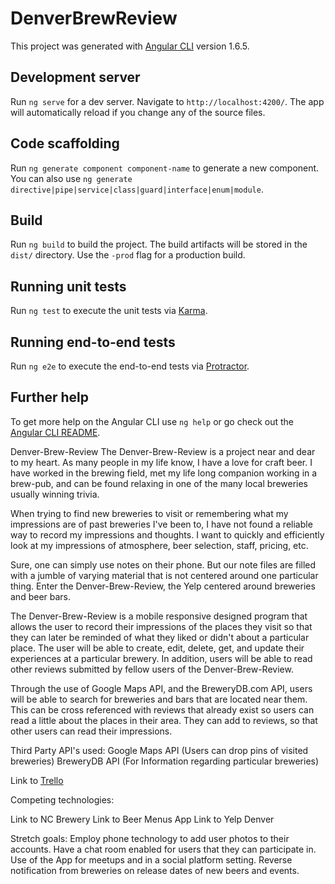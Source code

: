 # DenverBrewReview

This project was generated with [Angular CLI](https://github.com/angular/angular-cli) version 1.6.5.

## Development server

Run `ng serve` for a dev server. Navigate to `http://localhost:4200/`. The app will automatically reload if you change any of the source files.

## Code scaffolding

Run `ng generate component component-name` to generate a new component. You can also use `ng generate directive|pipe|service|class|guard|interface|enum|module`.

## Build

Run `ng build` to build the project. The build artifacts will be stored in the `dist/` directory. Use the `-prod` flag for a production build.

## Running unit tests

Run `ng test` to execute the unit tests via [Karma](https://karma-runner.github.io).

## Running end-to-end tests

Run `ng e2e` to execute the end-to-end tests via [Protractor](http://www.protractortest.org/).

## Further help

To get more help on the Angular CLI use `ng help` or go check out the [Angular CLI README](https://github.com/angular/angular-cli/blob/master/README.md).

Denver-Brew-Review
The Denver-Brew-Review is a project near and dear to my heart. As many people in my life know, I have a love for craft beer. I have worked in the brewing field, met my life long companion working in a brew-pub, and can be found relaxing in one of the many local breweries usually winning trivia.

When trying to find new breweries to visit or remembering what my impressions are of past breweries I've been to, I have not found a reliable way to record my impressions and thoughts. I want to quickly and efficiently look at my impressions of atmosphere, beer selection, staff, pricing, etc.

Sure, one can simply use notes on their phone. But our note files are filled with a jumble of varying material that is not centered around one particular thing. Enter the Denver-Brew-Review, the Yelp centered around breweries and beer bars.

The Denver-Brew-Review is a mobile responsive designed program that allows the user to record their impressions of the places they visit so that they can later be reminded of what they liked or didn't about a particular place. The user will be able to create, edit, delete, get, and update their experiences at a particular brewery. In addition, users will be able to read other reviews submitted by fellow users of the Denver-Brew-Review.

Through the use of Google Maps API, and the BreweryDB.com API, users will be able to search for breweries and bars that are located near them. This can be cross referenced with reviews that already exist so users can read a little about the places in their area. They can add to reviews, so that other users can read their impressions.

Third Party API's used:
Google Maps API (Users can drop pins of visited breweries)
BreweryDB API (For Information regarding particular breweries)

Link to [Trello](https://trello.com/b/F2xmyV18/denver-brew-review)

Competing technologies:

Link to NC Brewery 
Link to Beer Menus App 
Link to Yelp Denver

Stretch goals:
Employ phone technology to add user photos to their accounts.
Have a chat room enabled for users that they can participate in.
Use of the App for meetups and in a social platform setting.
Reverse notification from breweries on release dates of new beers and events.

<!-- Current End of File! -->